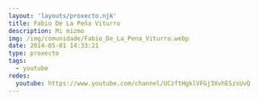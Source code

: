 ```yaml
---
layout: 'layouts/proxecto.njk'
title: Fabio De La Peña Viturro
description: Mi mizmo
img: /img/comunidade/Fabio_De_La_Pena_Viturro.webp
date: 2014-05-01 14:33:21
type: proxecto
tags:
  - youtube
redes:
  youtube: https://www.youtube.com/channel/UCzftHgklVFGj3XvhESzsUvQ
---
```

